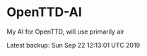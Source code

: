 # OpenTTD-AI
My AI for OpenTTD, will use primarily air

Latest backup: Sun Sep 22 12:13:01 UTC 2019
